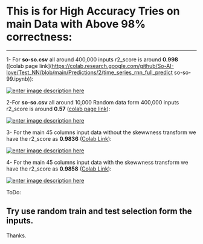 
# This is for High Accuracy Tries on main Data with Above 98% correctness:

----------

1- For **so-so.csv** all around 400,000 inputs r2_score is around **0.998** ([colab page link](https://colab.research.google.com/github/So-AI-love/Test_NN/blob/main/Predictions/2/time_series_rnn_full_predict so-so-99.ipynb)):

[![enter image description here][1]][1]

2-For **so-so.csv** all around 10,000 Random data form 400,000 inputs r2_score is around **0.57** ([colab page link][2]):

[![enter image description here][3]][3]

3- For the main 45 columns input data without the skewwness transform we have the r2_score as **0.9836** ([Colab Link][4]):

[![enter image description here][5]][5]

4- For the main 45 columns input data with the skewwness transform we have the r2_score as **0.9858** ([Colab Link][6]):

[![enter image description here][7]][7]

ToDo:

## Try use random train and test selection form the inputs.

Thanks.

  
  [1]: https://i.stack.imgur.com/BIfXx.png
  [2]: https://colab.research.google.com/github/So-AI-love/Test_NN/blob/main/Predictions/2/time_series_rnn_full_predict%20so-so-57.ipynb
  [3]: https://i.stack.imgur.com/y8pMI.png
  [4]: https://colab.research.google.com/github/So-AI-love/academic-courses-Pattern-Recognition/blob/main/Predictions/2/time_series_rnn_full_predict_99_Correct_main_data_local.ipynb#scrollTo=YvOC96GtJCww
  [5]: https://i.stack.imgur.com/XgGPS.png
  [6]: https://colab.research.google.com/github/So-AI-love/academic-courses-Pattern-Recognition/blob/main/Predictions/1/time_series_rnn_full_predict_97_Correct_main_data_local_skewness.ipynb#scrollTo=DXOSgrgtJF6V
  [7]: https://i.stack.imgur.com/00az1.png
